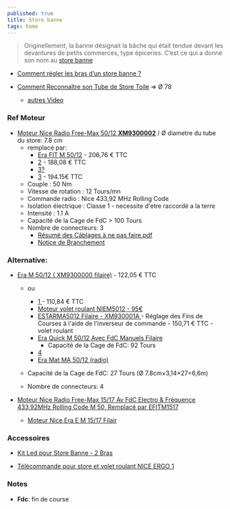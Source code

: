 ```yaml
---
published: true
title: Store banne
tags: home
---
```

> Originellement, la banne désignait la bâche qui était tendue devant les devantures de petits commerces, type épiceries. C’est ce qui a donné son nom au [store banne](https://www.bricoleurdudimanche.com/enquetes-et-dossiers/enquetes/store-banne-manuel-ou-electrique.html) 

- [Comment régler les bras d’un store banne ?](https://www.storespergolas.com/blog/comment-regler-les-bras-dun-store-banne/)

- [Comment Reconnaître son Tube de Store Toile](https://youtu.be/n353RshB0PE?t=61) => Ø 78
	- [autres Video](https://www.youtube.com/channel/UCnFrayvEt0COB3OCo40wqTQ/videos)

### Ref Moteur
- [Moteur Nice Radio Free-Max 50/12 **XM9300002**](http://www.moteurdevolet.com/122246-moteur-nice-radio-free-max-50-12-av-fdc-electro-et-frequence-433-92mhz-rolling-code-m-50-sans-mds-remplace-par-efitm5012.html) /  Ø diametre du tube du store: 7.8 cm
	- remplacé par:
		- [Era FIT M 50/12](http://www.moteurdevolet.com/122240-moteur-nice-radio-era-fit-m-50-12-av-fdc-electro-et-frequence-433-92mhz-rolling-code-m-50-sans-mds.html?search_query=EFITM5012&results=2) - 206,76 € TTC
		- [2](https://www.piecevolet.com/qc/accueil/122240-moteur-nice-radio-era-fit-m-50-12-av-fdc-electro-et-frequence-433-92mhz-rolling-code-m-50-sans-mds.html) -  188,08 € TTC
		- [3?](http://www.moteurdevolet.com/122240-moteur-nice-radio-era-fit-m-50-12-av-fdc-electro-et-frequence-433-92mhz-rolling-code-m-50-sans-mds.html?search_query=efitM50%2F12&results=2)
        - [3](https://www.servistores.com/html/produits/moteur-volet-roulant-Nice-ERM50000002R02-NIEFITMBD5012.html) - 194.15€ TTC
	- Couple : 50 Nm 
    - Vitesse de rotation : 12 Tours/mn
    - Commande radio : Nice 433,92 MHz Rolling Code
    - Isolation électrique : Classe 1 - necessite d'etre raccordé a la terre
    - Intensité : 1.1 A
    - Capacité de la Cage de FdC > 100 Tours
    - Nombre de connecteurs: 3
    	- [Résumé des Câblages à ne pas faire.pdf](file:///home/yves/Downloads/R%C3%A9sum%C3%A9%20des%20C%C3%A2blages%20%C3%A0%20ne%20pas%20faire.pdf)
        - [Notice de Branchement](file:///home/yves/Downloads/Notice%20de%20Branchement%20Moteur%20Nice%20Era%20et%20Era%20Z%C3%A9ro%20(En%20It%20Fr%20Es%20De%20Pl%20Nl).pdf)
    
### Alternative:
- [Era M 50/12 (  XM9300000 filaire)](http://www.moteurdevolet.com/121372-moteur-nice-filaire-era-m-50-12-av-fdc-manuels-m-50-sans-mds.html?search_query=Era+M+50%2F12&results=13) - 122,05 € TTC
	- ou 
		- [1 ](https://www.piecevolet.com/qc/accueil/121372-moteur-era-m-50-12-av-fdc-manuels-moteur-filaire-m-50-sans-mds.html) - 110,84 € TTC
		- [Moteur volet roulant NIEM5012 - 95€](https://www.servistores.com/html/produits/moteur-volet-roulant-Nice-E_M_5012-NIEM5012.html)
		- [ESTARMA5012 Filaire - XM930001A ](http://www.moteurdevolet.com/122538-moteur-nice-filaire-era-star-ma-50-12-av-fdc-electroniques-reglables-de-l-inverseur-m-50-sans-mds.html?search_query=Era+M+50%2F12&results=13)  - Réglage des Fins de Courses à l'aide de l'inverseur de commande - 150,71 € TTC - volet roulant
		- [ Era Quick M 50/12 Avec FdC Manuels Filaire](http://www.moteurdevolet.com/123677-moteur-nice-filaire-era-quick-m-50-12-avec-fdc-manuels-instantanes-serie-m-medium-o45mm-sans-mds.html?search_query=Era+M+50%2F12&results=13)
			- Capacité de la Cage de FdC: 92 Tours
		- [4](http://www.moteurdevolet.com/121704-moteur-nice-filaire-one-max-50-12-av-fdc-manuels-m-50-sans-mds-remplace-par-em5012.html?search_query=Era+M+50%2F12&results=13)
		- [Era Mat MA 50/12 (radio)](http://www.moteurdevolet.com/121361-moteur-nice-radio-era-mat-ma-50-12-av-fdc-electro-et-frequence-433-92mhz-rolling-code-m-50-sans-mds.html?search_query=Era+M+50%2F12&results=13)

	- Capacité de la Cage de FdC: 27 Tours (Ø 7.8cm×3,14×27=6,6m)
	- Nombre de connecteurs: 4


- [Moteur Nice Radio Free-Max 15/17 Av FdC Electro & Fréquence 433,92MHz Rolling Code M 50, Remplacé par EFITM1517](http://www.moteurdevolet.com/122243-moteur-nice-radio-free-max-15-17-av-fdc-electro-et-frequence-433-92mhz-rolling-code-m-50-sans-mds-remplace-par-efitm1517.html)
	- [Moteur Nice Era E M 15/17 Filair](https://www.centpourcent-volet-roulant.fr/moteur-nice/moteur-nice-era-e-m-1517-filaire-1962)
    
    
### Accessoires

- [Kit Led pour Store Banne - 2 Bras](https://www.ledworld.fr/p/2145-kit-led-store-banne-1-bras-sur-mesure.html#/2019_store_couleur_temperature_de_l_eclairage-blanc_chaud_3000k/2019_store_gestion_de_l_eclairage-non/2019_store_couleur_lineaire-alu/2019_store_longueur_lineaire_a-2_lineaires_de_60_cm_a/2019_store_2_bras_longueur_lineaire_b-2_lineaires_de_60_cm_b)

- [Télécommande pour store et volet roulant NICE ERGO 1](https://www.telecommandeonline.com/telecommande-portail-nice-ergo-1.html)


### Notes
- **Fdc**: fin de course